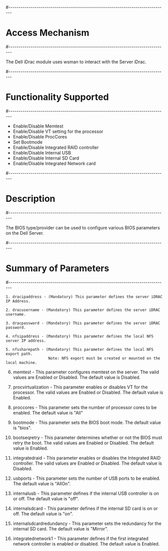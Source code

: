 #-------------------------------------------------------------------------------
# Access Mechanism
#-------------------------------------------------------------------------------

The Dell iDrac module uses wsman to interact with the Server iDrac.

#-------------------------------------------------------------------------------
# Functionality Supported
#-------------------------------------------------------------------------------

- Enable/Disable Memtest 
- Enable/Disable VT setting for the processor
- Enable/Disable ProcCores
- Set Bootmode
- Enable/Disable Integrated RAID controller
- Enable/Disable Internal USB
- Enable/Disable Internal SD Card
- Enable/Disable Integrated Network card

#-------------------------------------------------------------------------------
# Description
#-------------------------------------------------------------------------------

The BIOS type/provider can be used to configure various BIOS parameters
on the Dell Server.

#-------------------------------------------------------------------------------
# Summary of Parameters
#-------------------------------------------------------------------------------

	1. dracipaddress - (Mandatory) This parameter defines the server iDRAC IP Address.
    
	2. dracusername - (Mandatory) This parameter defines the server iDRAC username.
				
	3. dracpassword - (Mandatory) This parameter defines the server iDRAC password.
				
	4. nfsipaddress - (Mandatory) This parameter defines the local NFS server IP address.
	
	5. nfssharepath - (Mandatory) This parameter defines the local NFS export path.
					   Note: NFS export must be created or mounted on the local machine.
  
  6. memtest - This parameter configures memtest on the server.
              The valid values are Enabled or Disabled. The default value is 
              Disabled.

  7. procvirtualization - This parameter enables or disables VT for the processor.
              The valid values are Enabled or Disabled. The default value is Enabled.

  8. proccores - This parameter sets the number of processor cores to be
        enabled. The default value is "All"

  9. bootmode - This parameter sets the BIOS boot mode.
          The default value is "bios".

  10. bootseqretry - This parameter determines whether or not the BIOS must 
                    retry the boot. The valid values are Enabled or Disabled. 
                    The default value is Enabled.

  11. integratedraid - This parameter enables or disables the Integrated RAID
        controller. The valid values are Enabled or Disabled. The default value is Disabled.
    
  12. usbports - This parameter sets the number of USB ports to be enabled.
          The default value is "AllOn".

  13. internalusb - This parameter defines if the internal USB controller is 
        on or off. The default value is "off".

  14. internalsdcard - This parameter defines if the internal SD card is on
        or off. The default value is "on".

  15. internalsdcardredundancy - This parameter sets the redundancy for the internal
        SD card. The default value is "Mirror".

  16. integratednetwork1 - This parameter defines if the first integrated 
        network controller is enabled or disabled. The default value is Enabled.




